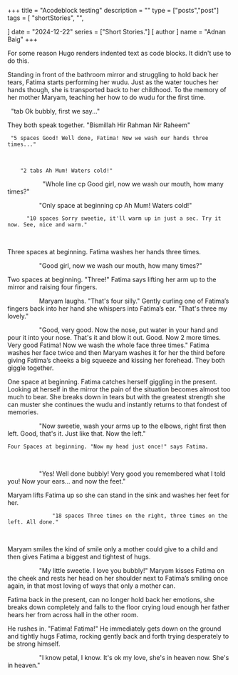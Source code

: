 +++
title = "Acodeblock testing"
description = ""
type = ["posts","post"]
tags = [
    "shortStories",
    "",
    
]
date = "2024-12-22"
series = ["Short Stories."]
[ author ]
  name = "Adnan Baig"
+++

For some reason Hugo renders indented text as code blocks. It didn't use to do this.


Standing in front of the bathroom mirror and struggling to hold back her tears, Fatima starts performing her wudu.
Just as the water touches her hands though, she is transported back to her childhood. To the memory of her mother Maryam, teaching her how to do wudu for the first time.

 
	"tab Ok bubbly, first we say..."
 

They both speak together. "Bismillah Hir Rahman Nir Raheem"
 

     "5 spaces Good! Well done, Fatima! Now we wash our hands three times..."
 

		"2 tabs Ah Mum! Waters cold!"
 
                  "Whole line cp Good girl, now we wash our mouth, how many times?"

                  "Only space at beginning cp Ah Mum! Waters cold!"

          "10 spaces Sorry sweetie, it'll warm up in just a sec. Try it now. See, nice and warm."
 

   Three spaces at beginning. Fatima washes her hands three times.
 

                  "Good girl, now we wash our mouth, how many times?"
 

  Two spaces at beginning. "Three!" Fatima says lifting her arm up to the mirror and raising four fingers.
 

                  Maryam laughs. "That's four silly." Gently curling one of Fatima’s fingers back into her hand she whispers into Fatima’s ear. "That's three my lovely."

                  "Good, very good. Now the nose, put water in your hand and pour it into your nose. That's it and blow it out. Good. Now 2 more times. Very good Fatima! Now we wash the whole face three times."
Fatima washes her face twice and then Maryam washes it for her the third before giving Fatima’s cheeks a big squeeze and kissing her forehead. They both giggle together.
 

 One space at beginning. Fatima catches herself giggling in the present. Looking at herself in the mirror the pain of the situation becomes almost too much to bear. She breaks down in tears but with the greatest strength she can muster she continues the wudu and instantly returns to that fondest of memories.
 

                  "Now sweetie, wash your arms up to the elbows, right first then left. Good, that's it. Just like that. Now the left."
 

    Four Spaces at beginning. "Now my head just once!" says Fatima.
 

                  "Yes! Well done bubbly! Very good you remembered what I told you! Now your ears... and now the feet."
 

Maryam lifts Fatima up so she can stand in the sink and washes her feet for her.
 

                  "18 spaces Three times on the right, three times on the left. All done."
 

Maryam smiles the kind of smile only a mother could give to a child and then gives Fatima a biggest and tightest of hugs.
 

                  "My little sweetie. I love you bubbly!" Maryam kisses Fatima on the cheek and rests her head on her shoulder next to Fatima’s smiling once again, in that most loving of ways that only a mother can.
 

Fatima back in the present, can no longer hold back her emotions, she breaks down completely and falls to the floor crying loud enough her father hears her from across hall in the other room.
 

He rushes in. "Fatima! Fatima!" He immediately gets down on the ground and tightly hugs Fatima, rocking gently back and forth trying desperately to be strong himself.
 

                  "I know petal, I know. It's ok my love, she's in heaven now. She's in heaven."

